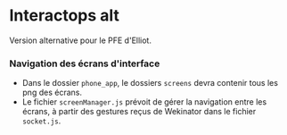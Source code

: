 # Interactops alt
Version alternative pour le PFE d'Elliot.

### Navigation des écrans d'interface
- Dans le dossier ``phone_app``, le dossiers ``screens`` devra contenir tous les png des écrans.
- Le fichier ``screenManager.js`` prévoit de gérer la navigation entre les écrans, à partir des gestures reçus de Wekinator dans le fichier ``socket.js``.